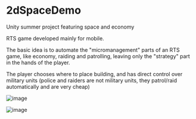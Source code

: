 # 2dSpaceDemo
Unity summer project featuring space and economy

RTS game developed mainly for mobile.

The basic idea is to automate the "micromanagement" parts of an RTS game, like economy, raiding and patrolling, leaving only the "strategy" part in the hands of the player.

The player chooses where to place building, and has direct control over military units (police and raiders are not military units, they patrol/raid automatically and are very cheap)

![image](https://user-images.githubusercontent.com/32302869/68998452-2d4aba00-08bb-11ea-9bf2-0ecb1be09cb8.png)

![image](https://user-images.githubusercontent.com/32302869/68998434-04c2c000-08bb-11ea-85bb-7884f67fb4bc.png)
